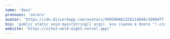 ```yaml
---
name: 'dexx'
pronouns: 'он/его'
avatar: 'https://cdn.discordapp.com/avatars/999589862158114848/1090dfff77cba9c19ddd0ebe0409ed5d.webp?size=1024'
bio: 'public static void main(String[] args). все ссылки в блоге "!.ссылки"'
website: 'https://site2-weld-eight.vercel.app/'
---
```


